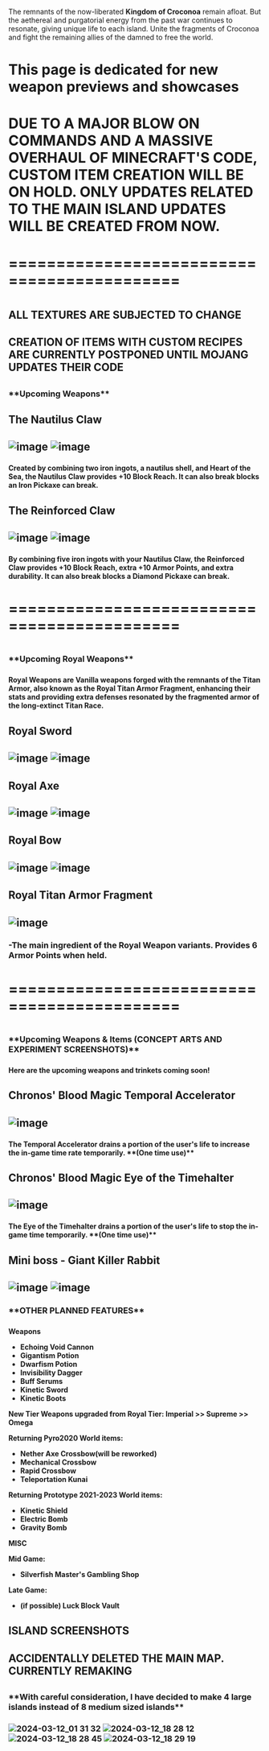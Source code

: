 The remnants of the now-liberated **Kingdom of Croconoa** remain afloat. 
But the aethereal and purgatorial energy from the past war continues to resonate, giving unique life to each island. Unite the fragments of Croconoa and fight the remaining allies of the damned to free the world.

<h1>This page is dedicated for new weapon previews and showcases<h1>
 
<h1>DUE TO A MAJOR BLOW ON COMMANDS AND A MASSIVE OVERHAUL OF MINECRAFT'S CODE, CUSTOM ITEM CREATION WILL BE ON HOLD. ONLY UPDATES RELATED TO THE MAIN ISLAND UPDATES WILL BE CREATED FROM NOW.<h1>
<h1>============================================<h1>
<h2>ALL TEXTURES ARE SUBJECTED TO CHANGE<h2>
<h2>CREATION OF ITEMS WITH CUSTOM RECIPES ARE CURRENTLY POSTPONED UNTIL MOJANG UPDATES THEIR CODE<h2>
 
<h3>**Upcoming Weapons**<h3>

<h2>The Nautilus Claw<h2>

![image](https://github.com/xillenburg/Pyro-2024/assets/92593235/a5e5ea29-0202-47c5-a093-5d2a9c6c204c) ![image](https://github.com/xillenburg/Pyro-2024/assets/92593235/54ba1491-62c8-4ef9-b156-041e3b43d3f8)



<h4>Created by combining two iron ingots, a nautilus shell, and Heart of the Sea, the Nautilus Claw provides +10 Block Reach. It can also break blocks an Iron Pickaxe can break.<h4>


<h2>The Reinforced Claw<h2>

![image](https://github.com/xillenburg/Pyro-2024/assets/92593235/2082ac29-dce0-45f4-b645-06a3c9d9ccb3) ![image](https://github.com/xillenburg/Pyro-2024/assets/92593235/85f5a74c-518f-4bad-b895-a6e04b57261c)


 
<h4>By combining five iron ingots with your Nautilus Claw, the Reinforced Claw provides +10 Block Reach, extra +10 Armor Points, and extra durability. It can also break blocks a Diamond Pickaxe can break.<h4>
<h1>============================================<h1>

<h3>**Upcoming Royal Weapons**<h3>

<h4>Royal Weapons are Vanilla weapons forged with the remnants of the Titan Armor, also known as the Royal Titan Armor Fragment, enhancing their stats and providing extra defenses resonated by the fragmented armor of the long-extinct Titan Race.<h4>

<h2>Royal Sword<h2>

![image](https://github.com/xillenburg/Pyro-2024/assets/92593235/002b0811-39b0-4dea-aef3-08d95c680178) ![image](https://github.com/xillenburg/Pyro-2024/assets/92593235/3b193d68-1352-4560-971a-78ba96a440bc)

<h2>Royal Axe<h2>
 
![image](https://github.com/xillenburg/Pyro-2024/assets/92593235/3814b4d3-fdcb-4c80-b9c1-411319f2b221) ![image](https://github.com/xillenburg/Pyro-2024/assets/92593235/733c5989-414a-4bb7-8ff5-951146b13cc8)

<h2>Royal Bow<h2>
 
![image](https://github.com/xillenburg/Pyro-2024/assets/92593235/0f6ed8b6-5e08-47e3-bb5e-83090410ce02) ![image](https://github.com/xillenburg/Pyro-2024/assets/92593235/f133bd71-5d94-40dc-b374-f416cb591fce)


<h2>Royal Titan Armor Fragment<h2>
 
![image](https://github.com/xillenburg/Pyro-2024/assets/92593235/b0a92644-f8d6-4732-a772-7ea417d5d1a4)
<h3>-The main ingredient of the Royal Weapon variants. Provides 6 Armor Points when held.<h3>
<h1>============================================<h1>

<h3>**Upcoming Weapons & Items (CONCEPT ARTS AND EXPERIMENT SCREENSHOTS)**<h3>

<h4>Here are the upcoming weapons and trinkets coming soon!<h4>

<h2>Chronos' Blood Magic Temporal Accelerator<h2>

![image](https://github.com/xillenburg/Pyro-2024/assets/92593235/4ecceb89-fbdc-497f-a0dc-17c4eac6d48c)
<h4>The Temporal Accelerator drains a portion of the user's life to increase the in-game time rate temporarily. **(One time use)**<h4>

<h2>Chronos' Blood Magic Eye of the Timehalter<h2>
 
![image](https://github.com/xillenburg/Pyro-2024/assets/92593235/c3421779-c829-48c8-a4fa-8ff79e937f4a)
<h4>The Eye of the Timehalter drains a portion of the user's life to stop the in-game time temporarily. **(One time use)**<h4>

<h2>Mini boss - Giant Killer Rabbit<h2>

![image](https://github.com/xillenburg/Pyro-2024/assets/92593235/5af5d3b5-4d0b-469a-9e8f-0415b45e384d) ![image](https://github.com/xillenburg/Pyro-2024/assets/92593235/ad3d12a1-9bca-4a0f-9983-c492731615ed)


<h3>**OTHER PLANNED FEATURES**<h3>
<h4>

**Weapons**
- Echoing Void Cannon
- Gigantism Potion
- Dwarfism Potion
- Invisibility Dagger
- Buff Serums
- Kinetic Sword
- Kinetic Boots

**New Tier Weapons upgraded from Royal Tier: Imperial >> Supreme >> Omega**

Returning Pyro2020 World items:
- Nether Axe Crossbow(will be reworked)
- Mechanical Crossbow
- Rapid Crossbow
- Teleportation Kunai

Returning Prototype 2021-2023 World items:
- Kinetic Shield
- Electric Bomb
- Gravity Bomb


**MISC**

Mid Game:

- Silverfish Master's Gambling Shop

Late Game:

- (if possible) Luck Block Vault

<h4>

<h2>ISLAND SCREENSHOTS<h2>
<h2>ACCIDENTALLY DELETED THE MAIN MAP. CURRENTLY REMAKING<h2>

<h3>**With careful consideration, I have decided to make 4 large islands instead of 8 medium sized islands**<h3>

![2024-03-12_01 31 32](https://github.com/xillenburg/Pyro-2024/assets/92593235/c39ee7e5-c622-4877-9458-a139123af682)
![2024-03-12_18 28 12](https://github.com/xillenburg/Pyro-2024/assets/92593235/5d20eae1-5a7f-453e-857f-020e4500e739)
![2024-03-12_18 28 45](https://github.com/xillenburg/Pyro-2024/assets/92593235/44d80cfe-5750-4d97-b2a2-f12ad40fc2be)
![2024-03-12_18 29 19](https://github.com/xillenburg/Pyro-2024/assets/92593235/d2cecfc1-2667-4565-ae1f-4cc3e1a64de6)










